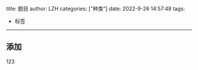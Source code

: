 title: 题目
author: LZH
categories: ["种类"]
date: 2022-9-26 14:57:48
tags:

  - 标签

---



## 添加

123 

